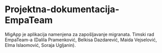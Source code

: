 # Projektna-dokumentacija-EmpaTeam
MigApp je aplikacija namenjena za zapošljavanje migranata. Timski rad EmpaTeam-a (Dalila Pramenković, Belkisa Dazdarević, Maida Vejselović, Elma Islaomović, Soraja Ugljanin).
